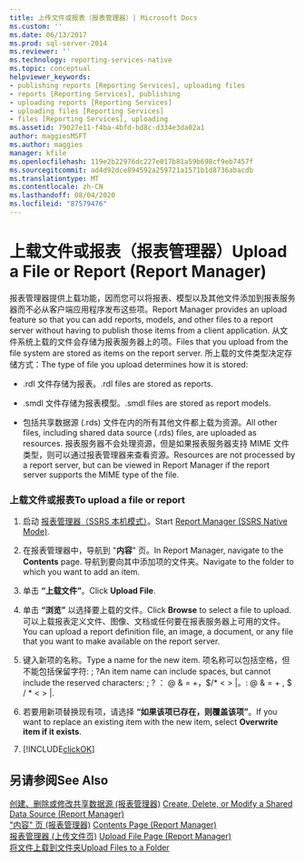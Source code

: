 ```yaml
---
title: 上传文件或报表（报表管理器）| Microsoft Docs
ms.custom: ''
ms.date: 06/13/2017
ms.prod: sql-server-2014
ms.reviewer: ''
ms.technology: reporting-services-native
ms.topic: conceptual
helpviewer_keywords:
- publishing reports [Reporting Services], uploading files
- reports [Reporting Services], publishing
- uploading reports [Reporting Services]
- uploading files [Reporting Services]
- files [Reporting Services], uploading
ms.assetid: 79027e11-f4ba-4bfd-bd8c-d334e3da02a1
author: maggiesMSFT
ms.author: maggies
manager: kfile
ms.openlocfilehash: 119e2b22976dc227e017b81a59b698cf9eb7457f
ms.sourcegitcommit: ad4d92dce894592a259721a1571b1d8736abacdb
ms.translationtype: MT
ms.contentlocale: zh-CN
ms.lasthandoff: 08/04/2020
ms.locfileid: "87579476"
---
```

# <a name="upload-a-file-or-report-report-manager"></a><span data-ttu-id="0507c-102">上载文件或报表（报表管理器）</span><span class="sxs-lookup"><span data-stu-id="0507c-102">Upload a File or Report (Report Manager)</span></span>
  <span data-ttu-id="0507c-103">报表管理器提供上载功能，因而您可以将报表、模型以及其他文件添加到报表服务器而不必从客户端应用程序发布这些项。</span><span class="sxs-lookup"><span data-stu-id="0507c-103">Report Manager provides an upload feature so that you can add reports, models, and other files to a report server without having to publish those items from a client application.</span></span> <span data-ttu-id="0507c-104">从文件系统上载的文件会存储为报表服务器上的项。</span><span class="sxs-lookup"><span data-stu-id="0507c-104">Files that you upload from the file system are stored as items on the report server.</span></span> <span data-ttu-id="0507c-105">所上载的文件类型决定存储方式：</span><span class="sxs-lookup"><span data-stu-id="0507c-105">The type of file you upload determines how it is stored:</span></span>  
  
-   <span data-ttu-id="0507c-106">.rdl 文件存储为报表。</span><span class="sxs-lookup"><span data-stu-id="0507c-106">.rdl files are stored as reports.</span></span>  
  
-   <span data-ttu-id="0507c-107">.smdl 文件存储为报表模型。</span><span class="sxs-lookup"><span data-stu-id="0507c-107">.smdl files are stored as report models.</span></span>  
  
-   <span data-ttu-id="0507c-108">包括共享数据源 (.rds) 文件在内的所有其他文件都上载为资源。</span><span class="sxs-lookup"><span data-stu-id="0507c-108">All other files, including shared data source (.rds) files, are uploaded as resources.</span></span> <span data-ttu-id="0507c-109">报表服务器不会处理资源，但是如果报表服务器支持 MIME 文件类型，则可以通过报表管理器来查看资源。</span><span class="sxs-lookup"><span data-stu-id="0507c-109">Resources are not processed by a report server, but can be viewed in Report Manager if the report server supports the MIME type of the file.</span></span>  
  
### <a name="to-upload-a-file-or-report"></a><span data-ttu-id="0507c-110">上载文件或报表</span><span class="sxs-lookup"><span data-stu-id="0507c-110">To upload a file or report</span></span>  
  
1.  <span data-ttu-id="0507c-111">启动 [报表管理器（SSRS 本机模式）](../report-manager-ssrs-native-mode.md)。</span><span class="sxs-lookup"><span data-stu-id="0507c-111">Start [Report Manager  &#40;SSRS Native Mode&#41;](../report-manager-ssrs-native-mode.md).</span></span>  
  
2.  <span data-ttu-id="0507c-112">在报表管理器中，导航到 "**内容**" 页。</span><span class="sxs-lookup"><span data-stu-id="0507c-112">In Report Manager, navigate to the **Contents** page.</span></span> <span data-ttu-id="0507c-113">导航到要向其中添加项的文件夹。</span><span class="sxs-lookup"><span data-stu-id="0507c-113">Navigate to the folder to which you want to add an item.</span></span>  
  
3.  <span data-ttu-id="0507c-114">单击 **“上载文件”**。</span><span class="sxs-lookup"><span data-stu-id="0507c-114">Click **Upload File**.</span></span>  
  
4.  <span data-ttu-id="0507c-115">单击 **“浏览”** 以选择要上载的文件。</span><span class="sxs-lookup"><span data-stu-id="0507c-115">Click **Browse** to select a file to upload.</span></span> <span data-ttu-id="0507c-116">可以上载报表定义文件、图像、文档或任何要在报表服务器上可用的文件。</span><span class="sxs-lookup"><span data-stu-id="0507c-116">You can upload a report definition file, an image, a document, or any file that you want to make available on the report server.</span></span>  
  
5.  <span data-ttu-id="0507c-117">键入新项的名称。</span><span class="sxs-lookup"><span data-stu-id="0507c-117">Type a name for the new item.</span></span> <span data-ttu-id="0507c-118">项名称可以包括空格，但不能包括保留字符: ; ?</span><span class="sxs-lookup"><span data-stu-id="0507c-118">An item name can include spaces, but cannot include the reserved characters: ; ?</span></span> <span data-ttu-id="0507c-119">： \@ & = +，$/\* \< > |。</span><span class="sxs-lookup"><span data-stu-id="0507c-119">: \@ & = + , $ / \* \< > |.</span></span>  
  
6.  <span data-ttu-id="0507c-120">若要用新项替换现有项，请选择 **“如果该项已存在，则覆盖该项”**。</span><span class="sxs-lookup"><span data-stu-id="0507c-120">If you want to replace an existing item with the new item, select **Overwrite item if it exists**.</span></span>  
  
7.  [!INCLUDE[clickOK](../../includes/clickok-md.md)]  
  
## <a name="see-also"></a><span data-ttu-id="0507c-121">另请参阅</span><span class="sxs-lookup"><span data-stu-id="0507c-121">See Also</span></span>  
 <span data-ttu-id="0507c-122">[创建、删除或修改共享数据源 &#40;报表管理器&#41;](../create-delete-or-modify-a-shared-data-source-report-manager.md) </span><span class="sxs-lookup"><span data-stu-id="0507c-122">[Create, Delete, or Modify a Shared Data Source &#40;Report Manager&#41;](../create-delete-or-modify-a-shared-data-source-report-manager.md) </span></span>  
 <span data-ttu-id="0507c-123">["内容" 页 &#40;报表管理器&#41;](../contents-page-report-manager.md) </span><span class="sxs-lookup"><span data-stu-id="0507c-123">[Contents Page &#40;Report Manager&#41;](../contents-page-report-manager.md) </span></span>  
 <span data-ttu-id="0507c-124">[报表管理器 &#40;上传文件页&#41;](../upload-file-page-report-manager.md) </span><span class="sxs-lookup"><span data-stu-id="0507c-124">[Upload File Page &#40;Report Manager&#41;](../upload-file-page-report-manager.md) </span></span>  
 [<span data-ttu-id="0507c-125">将文件上载到文件夹</span><span class="sxs-lookup"><span data-stu-id="0507c-125">Upload Files to a Folder</span></span>](../report-server/upload-files-to-a-folder.md)  
  
  
